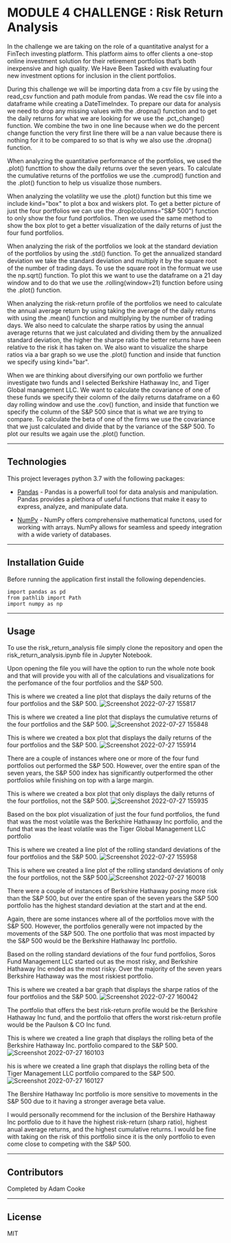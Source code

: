 # MODULE 4 CHALLENGE : Risk Return Analysis

In the challenge we are taking on the role of a quantitative analyst for a FinTech investing platform. This platform aims to offer clients a one-stop online investment solution for their retirement portfolios that’s both inexpensive and high quality. We Have Been Tasked with evaluating four new investment options for inclusion in the client portfolios. 

During this challenge we will be importing data from a csv file by using the read_csv function and path module from pandas. We read the csv file into a dataframe while creating a DateTimeIndex. To prepare our data for analysis we need to drop any missing values with the .dropna() function and to get the daily returns for what we are looking for we use the .pct_change() function. We combine the two in one line because when we do the percent change function the very first line there will be a nan value because there is nothing for it to be compared to so that is why we also use the .dropna() function. 


When analyzing the quantitative performance of the portfolios, we used the .plot() functtion to show the daily returns over the seven years. To calculate the cumulative returns of the portfolios we use the .cumprod() function and the .plot() function to help us visualize those numbers.

When analyzing the volatility we use the .plot() function but this time we include kind="box" to plot a box and wiskers plot. To get a better picture of just the four portfolios we can use the .drop(columns="S&P 500") function to only show the four fund portfolios. Then we used the same method to show the box plot to get a better visualization of the daily returns of just the four fund portfolios. 

When analyzing the risk of the portfolios we look at the standard deviation of the portfolios by using the .std() function. To get the annualized standard deviation we take the standard deviation and multiply it by the square root of the number of trading days. To use the square root in the formuat we use the np.sqrt() function. To plot this we want to use the dataframe on a 21 day window and to do that we use the .rolling(window=21) function before using the .plot() function. 

When analyzing the risk-return profile of the portfolios we need to calculate the annual average return by using taking the average of the daily returns with using the .mean() function and multiplying by the number of trading days. We also need to calculate the sharpe ratios by using the annual average returns that we just calculated and dividing them by the annualized standard deviation, the higher the sharpe ratio the better returns have been relative to the risk it has taken on. We also want to visualize the sharpe ratios via a bar graph so we use the .plot() function and inside that function we specify using kind="bar".

When we are thinking about diversifying our own portfolio we further investigate two funds and I selected Berkshire Hathaway Inc, and Tiger Global management LLC. We want to calculate the covariance of one of these funds we specify their colomn of the daily returns dataframe on a 60 day rolling window and use the .cov() function, and inside that function we specify the column of the S&P 500 since that is what we are trying to compare. To calculate the beta of one of the firms we use the covariance that we just calculated and divide that by the variance of the S&P 500. To plot our results we again use the .plot() function.


---

## Technologies

This project leverages python 3.7 with the following packages:

* [Pandas](https://github.com/google/pandas) - Pandas is a powerfull tool for data analysis and manipulation. Pandas provides a plethora of useful functions that make it easy to express, analyze, and manipulate data.

* [NumPy](https://github.com/google/numpy) - NumPy offers comprehensive mathematical functons, used for working with arrays. NumPy allows for seamless and speedy integration with a wide variety of databases.


---

## Installation Guide

Before running the application first install the following dependencies.

```
import pandas as pd
from pathlib import Path
import numpy as np
```

---

## Usage

To use the risk_return_analysis file simply clone the repository and open the risk_return_analysis.ipynb file in Jupyter Notebook.




Upon opening the file you will have the option to run the whole note book and that will provide you with all of the calculations and visualizations for the perfomance of the four portfolios and the S&P 500.


This is where we created a line plot that displays the daily returns of the four portfolios and the S&P 500. ![Screenshot 2022-07-27 155817](https://user-images.githubusercontent.com/107158380/181413934-4c9fbfdd-4da3-4acd-9f01-c96163439b22.png)

This is where we created a line plot that displays the cumulative returns of the four portfolios and the S&P 500. ![Screenshot 2022-07-27 155848](https://user-images.githubusercontent.com/107158380/181414048-57e2787b-9e16-4a2c-a8ed-5ce4884bb326.png)

This is where we created a box plot that displays the daily returns of the four portfolios and the S&P 500. ![Screenshot 2022-07-27 155914](https://user-images.githubusercontent.com/107158380/181414157-cf418629-a5be-4168-9bcc-d5377e5cf8e4.png)

There are a couple of instances where one or more of the four fund portfolios out performed the S&P 500. However, over the entire span of the seven years, the S&P 500 index has significantly outperformed the other portfolios while finishing on top with a large margin.

This is where we created a box plot that only displays the daily returns of the four portfolios, not the S&P 500. ![Screenshot 2022-07-27 155935](https://user-images.githubusercontent.com/107158380/181414235-902ffa6e-602a-4280-a583-513ad19f409b.png)

Based on the box plot visualization of just the four fund portfolios, the fund that was the most volatile was the Berkshire Hathaway Inc portfolio, and the fund that was the least volatile was the Tiger Global Management LLC portfolio

This is where we created a line plot of the rolling standard deviations of the four portfolios and the S&P 500. ![Screenshot 2022-07-27 155958](https://user-images.githubusercontent.com/107158380/181414339-c8c7cd3f-4bdc-4056-8171-2150ef63a23a.png)

This is where we created a line plot of the rolling standard deviations of only the four portfolios, not the S&P 500.![Screenshot 2022-07-27 160018](https://user-images.githubusercontent.com/107158380/181414441-8c6fd114-fa89-4a1c-a58d-0ed881f82d32.png)

There were a couple of instances of Berkshire Hathaway posing more risk than the S&P 500, but over the entire span of the seven years the S&P 500 portfolio has the highest standard deviation at the start and at the end.

Again, there are some instances where all of the portfolios move with the S&P 500. However, the portfolios generally were not impacted by the movements of the S&P 500. The one portfolio that was most impacted by the S&P 500 would be the Berkshire Hathaway Inc portfolio.
 
Based on the rolling standard deviations of the four fund portfolios, Soros Fund Management LLC started out as the most risky, and Berkshire Hathaway Inc ended as the most risky. Over the majority of the seven years Berkshire Hathaway was the most riskiest portfolio.

This is where we created a bar graph that displays the sharpe ratios of the four portfolios and the S&P 500. ![Screenshot 2022-07-27 160042](https://user-images.githubusercontent.com/107158380/181414545-8f4f32ab-148f-4670-99c9-cc49a82203ca.png)

The portfolio that offers the best risk-return profile would be the Berkshire Hathaway Inc fund, and the portfolio that offers the worst risk-return profile would be the Paulson & CO Inc fund.

This is where we created a line graph that displays the rolling beta of the Berkshire Hathaway Inc. portfolio compared to the S&P 500. ![Screenshot 2022-07-27 160103](https://user-images.githubusercontent.com/107158380/181414721-e45b61dc-70bb-46f6-a927-64125d9eade3.png)

his is where we created a line graph that displays the rolling beta of the Tiger Management LLC portfolio compared to the S&P 500. ![Screenshot 2022-07-27 160127](https://user-images.githubusercontent.com/107158380/181414768-d3d8aba1-4f5e-41c9-89c1-698e14a7ab3b.png)

The Bershire Hathaway Inc portfolio is more sensitive to movements in the S&P 500 due to it having a stronger average beta value.

I would personally recommend for the inclusion of the Bershire Hathaway Inc portfolio due to it have the highest risk-return (sharp ratio), highest anual average returns, and the highest cumulative returns. I would be fine with taking on the risk of this portfolio since it is the only portfolio to even come close to competing with the S&P 500.

---

## Contributors

Completed by Adam Cooke

---

## License

MIT

